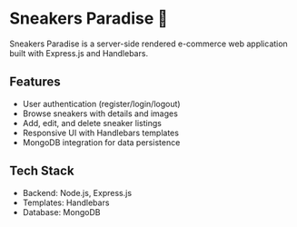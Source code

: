 # Sneakers Paradise 👟
Sneakers Paradise is a server-side rendered e-commerce web application built with Express.js and Handlebars.

## Features
- User authentication (register/login/logout)
- Browse sneakers with details and images
- Add, edit, and delete sneaker listings
- Responsive UI with Handlebars templates
- MongoDB integration for data persistence

## Tech Stack
- Backend: Node.js, Express.js
- Templates: Handlebars
- Database: MongoDB

